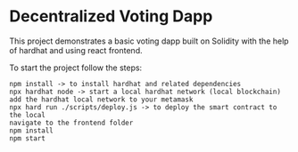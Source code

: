 # Decentralized Voting Dapp

This project demonstrates a basic voting dapp built on Solidity with the help of hardhat and using react frontend.

To start the project follow the steps:

```
npm install -> to install hardhat and related dependencies
npx hardhat node -> start a local hardhat network (local blockchain)
add the hardhat local network to your metamask
npx hard run ./scripts/deploy.js -> to deploy the smart contract to the local
navigate to the frontend folder
npm install
npm start
```
